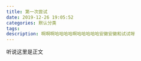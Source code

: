 ```yaml
---
title: 第一次尝试
date: 2019-12-26 19:05:52
categories: 默认分类
tags:
description: 啊啊啊哈哈哈哈啊哈哈哈哈哈安徽安徽和试试呀
---
```



听说这里是正文